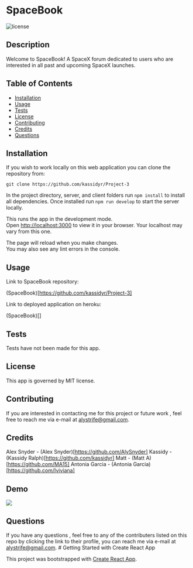 # SpaceBook
![license](https://img.shields.io/badge/license-MIT-orange.svg)

## Description

Welcome to SpaceBook! A SpaceX forum dedicated to users who are interested in all past and upcoming SpaceX launches.


## Table of Contents

* [Installation](#installation)
* [Usage](#usage)
* [Tests](#tests)
* [License](#license)
* [Contributing](#contributing)
* [Credits](#credits)
* [Questions](#questions)

## Installation

If you wish to work locally on this web application you can clone the repository from:

`git clone https://github.com/kassidyr/Project-3`

In the project directory, server, and client folders run `npm install` to install all dependencies. Once installed run `npm run develop` to start the server locally.

This runs the app in the development mode.\
Open [http://localhost:3000](http://localhost:3000) to view it in your browser. Your localhost may vary from this one.

The page will reload when you make changes.\
You may also see any lint errors in the console.

## Usage

Link to SpaceBook repository:

(SpaceBook)[https://github.com/kassidyr/Project-3]

Link to deployed application on heroku:

(SpaceBook)[]

## Tests

Tests have not been made for this app. 

## License

This app is governed by MIT license.

## Contributing 

If you are interested in contacting me for this project or future work , feel free to reach me via e-mail at alystrife@gmail.com.


## Credits 

Alex Snyder - (Alex Snyder)[https://github.com/AlySnyder]
Kassidy - (Kassidy Ralph)[https://github.com/kassidyr]
Matt - (Matt A)[https://github.com/MA15]
Antonia Garcia - (Antonia Garcia)[https://github.com/Iviviana]




## Demo

![](public/Alys%20portfolio.png)


## Questions

If you have any questions , feel free to any of the contributers listed on this repo by clicking the link to their profile, you can reach me via e-mail at alystrife@gmail.com. # Getting Started with Create React App

This project was bootstrapped with [Create React App](https://github.com/facebook/create-react-app).
